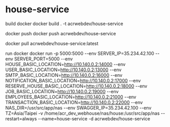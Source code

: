 # house-service

build docker
docker build . -t acrwebdev/house-service

docker push
docker push acrwebdev/house-service

docker pull acrwebdev/house-service:latest

run docker
docker run -p 5000:5000 --env SERVER_IP=35.234.42.100 --env SERVER_PORT=5000 --env HOUSE_BASIC_LOCATION=http://10.140.0.2:14000 --env USER_BASIC_LOCATION=http://10.140.0.2:13000 --env SMTP_BASIC_LOCATION=http://10.140.0.2:16000 --env NOTIFICATION_BASIC_LOCATION=http://10.140.0.2:17000 --env RESERVE_HOUSE_BASIC_LOCATION=http://10.140.0.2:18000 --env JOB_BASIC_LOCATION=http://10.140.0.2:19000 --env EMPLOYEES_BASIC_LOCATION=http://10.140.0.2:21000 --env TRANSACTION_BASIC_LOCATION=http://10.140.0.2:22000 --env NAS_DIR=/usr/src/app/nas --env SWAGGER_IP=35.234.42.100 --env TZ=Asia/Taipei -v /home/acr_dev_webhouse/nas/house:/usr/src/app/nas --restart=always --name=house-service -d acrwebdev/house-service
